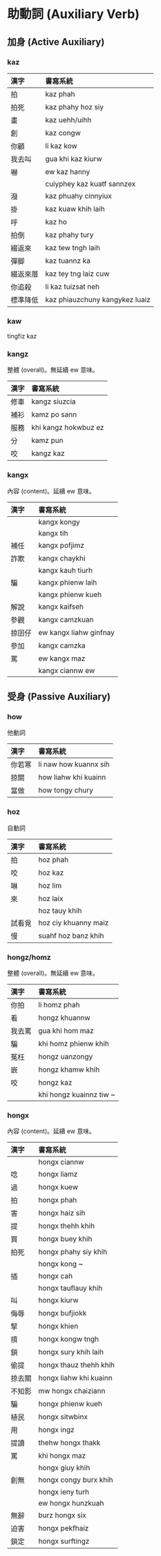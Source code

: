 # 助動詞 (Auxiliary Verb)

## 加身 (Active Auxiliary)

### kaz

| 漢字 | 書寫系統 |
| :--- | :--- |
| 拍 | kaz phah |
| 拍死 | kaz phahy hoz siy |
| 畫 | kaz uehh/uihh |
| 創 | kaz congw |
| 你顧 | li kaz kow |
| 我去叫 | gua khi kaz kiurw |
| 嚇 | ew kaz hanny |
|| cuiyphey kaz kuatf sannzex |
| 潑 | kaz phuahy cinnyiux |
| 掛 | kaz kuaw khih laih |
| 呼 | kaz ho |
| 拍倒 | kaz phahy tury |
| 綴返來 | kaz tew tngh laih |
| 彈脚 | kaz tuannz ka |
| 綴返來厝 | kaz tey tng laiz cuw |
| 你追殺 | li kaz tuizsat neh |
| 標準降低 | kaz phiauzchuny kangykez luaiz |

### kaw

tingfiz kaz

### kangz

整體 (overall)。無延續 ew 意味。

| 漢字 | 書寫系統 |
| :--- | :--- |
| 修車 | kangz siuzcia |
| 補衫 | kamz po sann |
| 服務 | khi kangz hokwbuz ez |
| 分 | kamz pun |
| 咬 | kangz kaz |

### kangx

內容 (content)。延續 ew 意味。

| 漢字 | 書寫系統 |
| :--- | :--- |
|| kangx kongy |
|| kangx tih |
| 補任 | kangx pofjimz |
| 詐欺 | kangx chaykhi |
|| kangx kauh tiurh |
| 騙 | kangx phienw laih |
|| kangx phienw kueh |
| 解說 | kangx kaifseh |
| 參觀 | kangx camzkuan |
| 掠囝仔 | ew kangx liahw ginfnay |
| 參加 | kangx camzka |
| 罵 | ew kangx maz |
|| kangx ciannw ew |

## 受身 (Passive Auxiliary)

### how

他動詞

| 漢字 | 書寫系統 |
| :--- | :--- |
| 你若寒 | li naw how kuannx sih |
| 掠關 | how liahw khi kuainn |
| 當做 | how tongy chury |

### hoz

自動詞

| 漢字 | 書寫系統 |
| :--- | :--- |
| 拍 | hoz phah |
| 咬 | hoz kaz |
| 啉 | hoz lim |
| 來 | hoz laix |
|| hoz tauy khih |
| 試看覓 | hoz ciy khuanny maiz |
| 慢 | suahf hoz banz khih |

### hongz/homz

整體 (overall)。無延續 ew 意味。

| 漢字 | 書寫系統 |
| :--- | :--- |
| 你拍 | li homz phah |
| 看 | hongz khuannw |
| 我去罵 | gua khi hom maz |
| 騙 | khi homz phienw khih |
| 冤枉 | hongz uanzongy |
| 嵌 | hongz khamw khih |
| 咬 | hongz kaz |
|| khi hongz kuainnz tiw ~ |

### hongx

內容 (content)。延續 ew 意味。

| 漢字 | 書寫系統 |
| :--- | :--- |
|  | hongx ciannw |
| 唸 | hongx liamz |
| 過 | hongx kuew |
| 拍 | hongx phah |
| 害 | hongx haiz sih |
| 提 | hongx thehh khih |
| 買 | hongx buey khih |
| 拍死 | hongx phahy siy khih |
|| hongx kong ~ |
| 插 | hongx cah |
|| hongx tauflauy khih |
| 叫 | hongx kiurw |
| 侮辱 | hongx bufjiokk |
| 掔 | hongx khien |
| 摃 | hongx kongw tngh |
| 鎖 | hongx sury khih laih |
| 偷提 | hongx thauz thehh khih |
| 掠去關 | hongx liahw khi kuainn |
| 不知影 | mw hongx chaiziann |
| 騙 | hongx phienw kueh |
| 植民 | hongx sitwbinx |
| 用 | hongx ingz |
| 提讀 | thehw hongx thakk |
| 罵 | khi hongx maz |
|| hongx giuy khih |
| 創無 | hongx congy burx khih |
|| hongx ieny turh |
|| ew hongx hunzkuah |
| 無辭 | burz hongx six |
| 迫害 | hongx pekfhaiz |
| 鎖定 | hongx surftingz |
